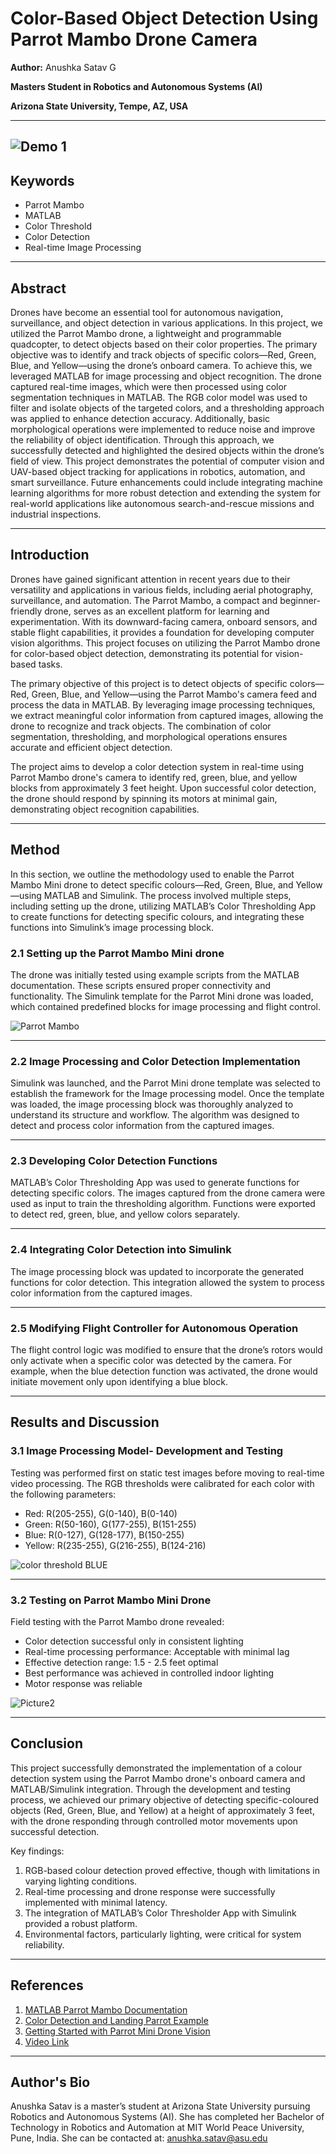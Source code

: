 # Color-Based Object Detection Using Parrot Mambo Drone Camera

**Author:** Anushka Satav G 

**Masters Student in Robotics and Autonomous Systems (AI)**

**Arizona State University, Tempe, AZ, USA**

---
![Demo 1](https://github.com/user-attachments/assets/22020549-48d6-4dfe-9658-e8772a628fb7)
---

## Keywords
- Parrot Mambo
- MATLAB
- Color Threshold
- Color Detection
- Real-time Image Processing

---
## Abstract

Drones have become an essential tool for autonomous navigation, surveillance, and object detection in various applications. In this project, we utilized the Parrot Mambo drone, a lightweight and programmable quadcopter, to detect objects based on their color properties. The primary objective was to identify and track objects of specific colors—Red, Green, Blue, and Yellow—using the drone’s onboard camera. To achieve this, we leveraged MATLAB for image processing and object recognition. The drone captured real-time images, which were then processed using color segmentation techniques in MATLAB. The RGB color model was used to filter and isolate objects of the targeted colors, and a thresholding approach was applied to enhance detection accuracy. Additionally, basic morphological operations were implemented to reduce noise and improve the reliability of object identification. Through this approach, we successfully detected and highlighted the desired objects within the drone’s field of view. This project demonstrates the potential of computer vision and UAV-based object tracking for applications in robotics, automation, and smart surveillance. Future enhancements could include integrating machine learning algorithms for more robust detection and extending the system for real-world applications like autonomous search-and-rescue missions and industrial inspections.

---

## Introduction

Drones have gained significant attention in recent years due to their versatility and applications in various fields, including aerial photography, surveillance, and automation. 
The Parrot Mambo, a compact and beginner-friendly drone, serves as an excellent platform for learning and experimentation. With its downward-facing camera, onboard sensors, and stable flight capabilities, it provides a foundation for developing computer vision algorithms. 
This project focuses on utilizing the Parrot Mambo drone for color-based object detection, demonstrating its potential for vision-based tasks. 

The primary objective of this project is to detect objects of specific colors—Red, Green, Blue, and Yellow—using the Parrot Mambo's camera feed and process the data in MATLAB. 
By leveraging image processing techniques, we extract meaningful color information from captured images, allowing the drone to recognize and track objects. 
The combination of color segmentation, thresholding, and morphological operations ensures accurate and efficient object detection.

The project aims to develop a color detection system in real-time using Parrot Mambo drone's camera to identify red, green, blue, and yellow blocks from approximately 3 feet height. 
Upon successful color detection, the drone should respond by spinning its motors at minimal gain, demonstrating object recognition capabilities.

---

## Method

In this section, we outline the methodology used to enable the Parrot Mambo Mini drone to detect specific colours—Red, Green, Blue, and Yellow—using MATLAB and Simulink. 
The process involved multiple steps, including setting up the drone, utilizing MATLAB’s Color Thresholding App to create functions for detecting specific colours, and integrating these functions into Simulink’s image processing block.

### 2.1 Setting up the Parrot Mambo Mini drone
The drone was initially tested using example scripts from the MATLAB documentation. These scripts ensured proper connectivity and functionality. 
The Simulink template for the Parrot Mini drone was loaded, which contained predefined blocks for image processing and flight control.

![Parrot Mambo](https://github.com/user-attachments/assets/c75ea043-e7cd-4f99-86cc-fe95d257b89f)

---

### 2.2 Image Processing and Color Detection Implementation
Simulink was launched, and the Parrot Mini drone template was selected to establish the framework for the Image processing model. 
Once the template was loaded, the image processing block was thoroughly analyzed to understand its structure and workflow. 
The algorithm was designed to detect and process color information from the captured images.

---

### 2.3 Developing Color Detection Functions
MATLAB’s Color Thresholding App was used to generate functions for detecting specific colors. The images captured from the drone camera were used as input to train the thresholding algorithm.
Functions were exported to detect red, green, blue, and yellow colors separately.

---

### 2.4 Integrating Color Detection into Simulink 
The image processing block was updated to incorporate the generated functions for color detection. 
This integration allowed the system to process color information from the captured images.

---

### 2.5 Modifying Flight Controller for Autonomous Operation
The flight control logic was modified to ensure that the drone’s rotors would only activate when a specific color was detected by the camera. 
For example, when the blue detection function was activated, the drone would initiate movement only upon identifying a blue block.

---

## Results and Discussion

### 3.1 Image Processing Model- Development and Testing
Testing was performed first on static test images before moving to real-time video processing. The RGB thresholds were calibrated for each color with the following parameters:
- Red: R(205-255), G(0-140), B(0-140)
- Green: R(50-160), G(177-255), B(151-255)
- Blue: R(0-127), G(128-177), B(150-255)
- Yellow: R(235-255), G(216-255), B(124-216)

![color threshold BLUE](https://github.com/user-attachments/assets/de2d45a7-c2e7-40ac-9daf-271a78be0caf)

---

### 3.2 Testing on Parrot Mambo Mini Drone
Field testing with the Parrot Mambo drone revealed:
- Color detection successful only in consistent lighting
- Real-time processing performance: Acceptable with minimal lag
- Effective detection range: 1.5 - 2.5 feet optimal
- Best performance was achieved in controlled indoor lighting
- Motor response was reliable

![Picture2](https://github.com/user-attachments/assets/16d4b146-eb27-45f8-a2b3-3ac2d429d200)

---

## Conclusion

This project successfully demonstrated the implementation of a colour detection system using the Parrot Mambo drone's onboard camera and MATLAB/Simulink integration. Through the development and testing process, we achieved our primary objective of detecting specific-coloured objects (Red, Green, Blue, and Yellow) at a height of approximately 3 feet, with the drone responding through controlled motor movements upon successful detection.

Key findings:
1. RGB-based colour detection proved effective, though with limitations in varying lighting conditions.
2. Real-time processing and drone response were successfully implemented with minimal latency.
3. The integration of MATLAB’s Color Thresholder App with Simulink provided a robust platform.
4. Environmental factors, particularly lighting, were critical for system reliability.

---

## References
1. [MATLAB Parrot Mambo Documentation](https://www.mathworks.com/help/simulink/setup-and-configuration-parrot.html)
2. [Color Detection and Landing Parrot Example](https://www.mathworks.com/help/simulink/supportpkg/parrot_ref/color-detection-and-landing-parrot-example.html)
3. [Getting Started with Parrot Mini Drone Vision](https://www.mathworks.com/help/simulink/supportpkg/parrot_ref/getting-started-with-parrot-minidrone-vision.html)
4. [Video Link](https://github.com/user-attachments/assets/9515b37e-1e93-4d06-8ff7-d0def2713e78)

---

## Author's Bio

Anushka Satav is a master’s student at Arizona State University pursuing Robotics and Autonomous Systems (AI). 
She has completed her Bachelor of Technology in Robotics and Automation at MIT World Peace University, Pune, India. 
She can be contacted at: [anushka.satav@asu.edu](mailto:anushka.satav@asu.edu)
